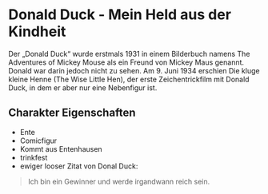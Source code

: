 # Donald Duck - Mein Held aus der Kindheit
Der „Donald Duck“ wurde erstmals 1931 in einem Bilderbuch namens The Adventures of Mickey Mouse als ein Freund von Mickey Maus genannt.
Donald war darin jedoch nicht zu sehen.
Am 9. Juni 1934 erschien Die kluge kleine Henne (The Wise Little Hen), der erste Zeichentrickfilm mit Donald Duck, in dem er aber nur eine Nebenfigur ist.
## Charakter Eigenschaften
* Ente
* Comicfigur
* Kommt aus Entenhausen
* trinkfest
* ewiger looser
Zitat von Donal Duck:
> Ich bin ein Gewinner
> und werde irgandwann reich sein.
